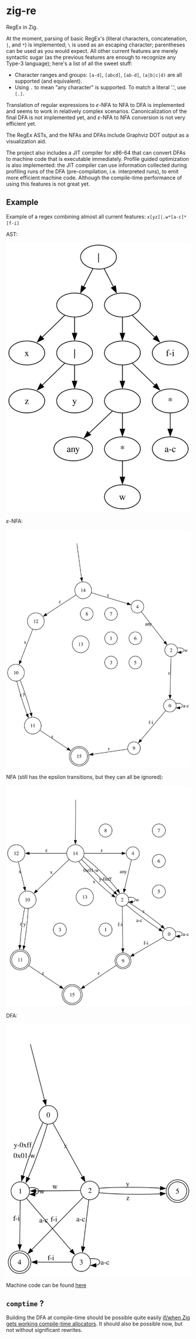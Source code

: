 # zig-re
RegEx in Zig.

At the moment, parsing of basic RegEx's (literal characters, concatenation, `|`, and `*`) is implemented; `\` is used as an escaping character; parentheses can be used as you would expect. All other current features are merely syntactic sugar (as the previous features are enough to recognize any Type-3 language); here's a list of all the sweet stuff:
- Character ranges and groups: `[a-d]`, `[abcd]`, `[ab-d]`, `(a|b|c|d)` are all supported (and equivalent).
- Using `.` to mean "any character" is supported. To match a literal '.', use `[.]`.

Translation of regular expressions to $\varepsilon$-NFA to NFA to DFA is implemented and seems to work in relatively complex scenarios. Canonicalization of the final DFA is not implemented yet, and $\varepsilon$-NFA to NFA conversion is not very efficient yet.

The RegEx ASTs, and the NFAs and DFAs include Graphviz DOT output as a visualization aid.

The project also includes a JIT compiler for x86-64 that can convert DFAs to machine code that is executable immediately. Profile guided optimization is also implemented: the JIT compiler can use information collected during profiling runs of the DFA (pre-compilation, i.e. interpreted runs), to emit more efficient machine code. Although the compile-time performance of using this features is not great yet.

## Example
Example of a regex combining almost all current features: `x[yz]|.w*[a-c]*[f-i]`

AST:

![](assets/exampleAST.svg)

$\varepsilon$-NFA:

![](assets/exampleEpsNFA.svg)

NFA (still has the epsilon transitions, but they can all be ignored):

![](assets/exampleNFA.svg)

DFA:

![](assets/exampleDFA.svg)

Machine code can be found [here](assets/exampleMC.s)

## `comptime` ?
Building the DFA at compile-time should be possible quite easily [if/when Zig gets working compile-time allocators](https://github.com/ziglang/zig/issues/1291). It should also be possible now, but not without significant rewrites.
